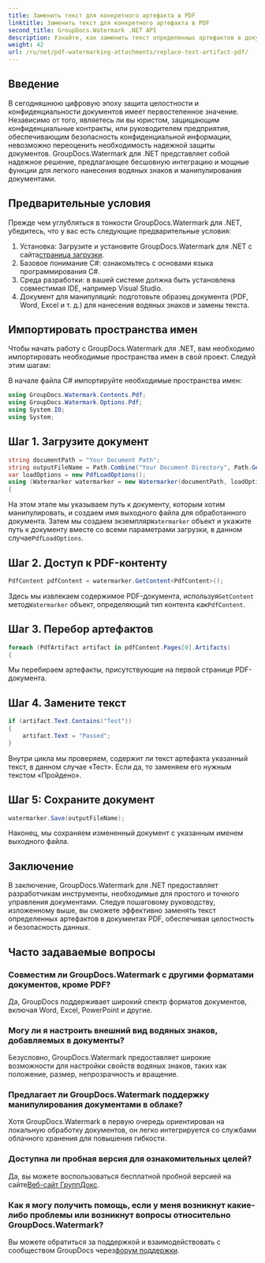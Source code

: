 ```yaml
---
title: Заменить текст для конкретного артефакта в PDF
linktitle: Заменить текст для конкретного артефакта в PDF
second_title: GroupDocs.Watermark .NET API
description: Узнайте, как заменить текст определенных артефактов в документах PDF с помощью GroupDocs.Watermark для .NET. Повышайте безопасность и целостность документов без особых усилий.
weight: 42
url: /ru/net/pdf-watermarking-attachments/replace-text-artifact-pdf/
---
```

## Введение
В сегодняшнюю цифровую эпоху защита целостности и конфиденциальности документов имеет первостепенное значение. Независимо от того, являетесь ли вы юристом, защищающим конфиденциальные контракты, или руководителем предприятия, обеспечивающим безопасность конфиденциальной информации, невозможно переоценить необходимость надежной защиты документов. GroupDocs.Watermark для .NET представляет собой надежное решение, предлагающее бесшовную интеграцию и мощные функции для легкого нанесения водяных знаков и манипулирования документами.
## Предварительные условия
Прежде чем углубляться в тонкости GroupDocs.Watermark для .NET, убедитесь, что у вас есть следующие предварительные условия:
1. Установка: Загрузите и установите GroupDocs.Watermark для .NET с сайта[страница загрузки](https://releases.groupdocs.com/Watermark/net/).
2. Базовое понимание C#: ознакомьтесь с основами языка программирования C#.
3. Среда разработки: в вашей системе должна быть установлена совместимая IDE, например Visual Studio.
4. Документ для манипуляций: подготовьте образец документа (PDF, Word, Excel и т. д.) для нанесения водяных знаков и замены текста.

## Импортировать пространства имен
Чтобы начать работу с GroupDocs.Watermark для .NET, вам необходимо импортировать необходимые пространства имен в свой проект. Следуй этим шагам:

В начале файла C# импортируйте необходимые пространства имен:
```csharp
using GroupDocs.Watermark.Contents.Pdf;
using GroupDocs.Watermark.Options.Pdf;
using System.IO;
using System;
```
## Шаг 1. Загрузите документ
```csharp
string documentPath = "Your Document Path";
string outputFileName = Path.Combine("Your Document Directory", Path.GetFileName(documentPath));
var loadOptions = new PdfLoadOptions();
using (Watermarker watermarker = new Watermarker(documentPath, loadOptions))
{
```
 На этом этапе мы указываем путь к документу, которым хотим манипулировать, и создаем имя выходного файла для обработанного документа. Затем мы создаем экземпляр`Watermarker` объект и укажите путь к документу вместе со всеми параметрами загрузки, в данном случае`PdfLoadOptions`.
## Шаг 2. Доступ к PDF-контенту
```csharp
PdfContent pdfContent = watermarker.GetContent<PdfContent>();
```
 Здесь мы извлекаем содержимое PDF-документа, используя`GetContent` метод`Watermarker` объект, определяющий тип контента как`PdfContent`.
## Шаг 3. Перебор артефактов
```csharp
foreach (PdfArtifact artifact in pdfContent.Pages[0].Artifacts)
{
```
Мы перебираем артефакты, присутствующие на первой странице PDF-документа.
## Шаг 4. Замените текст
```csharp
if (artifact.Text.Contains("Test"))
{
    artifact.Text = "Passed";
}
```
Внутри цикла мы проверяем, содержит ли текст артефакта указанный текст, в данном случае «Тест». Если да, то заменяем его нужным текстом «Пройдено».
## Шаг 5: Сохраните документ
```csharp
watermarker.Save(outputFileName);
```
Наконец, мы сохраняем измененный документ с указанным именем выходного файла.

## Заключение
В заключение, GroupDocs.Watermark для .NET предоставляет разработчикам инструменты, необходимые для простого и точного управления документами. Следуя пошаговому руководству, изложенному выше, вы сможете эффективно заменять текст определенных артефактов в документах PDF, обеспечивая целостность и безопасность данных.
## Часто задаваемые вопросы
### Совместим ли GroupDocs.Watermark с другими форматами документов, кроме PDF?
Да, GroupDocs поддерживает широкий спектр форматов документов, включая Word, Excel, PowerPoint и другие.
### Могу ли я настроить внешний вид водяных знаков, добавляемых в документы?
Безусловно, GroupDocs.Watermark предоставляет широкие возможности для настройки свойств водяных знаков, таких как положение, размер, непрозрачность и вращение.
### Предлагает ли GroupDocs.Watermark поддержку манипулирования документами в облаке?
Хотя GroupDocs.Watermark в первую очередь ориентирован на локальную обработку документов, он легко интегрируется со службами облачного хранения для повышения гибкости.
### Доступна ли пробная версия для ознакомительных целей?
 Да, вы можете воспользоваться бесплатной пробной версией на сайте[Веб-сайт ГруппДокс](https://releases.groupdocs.com/).
### Как я могу получить помощь, если у меня возникнут какие-либо проблемы или возникнут вопросы относительно GroupDocs.Watermark?
 Вы можете обратиться за поддержкой и взаимодействовать с сообществом GroupDocs через[форум поддержки](https://forum.groupdocs.com/c/watermark/19).